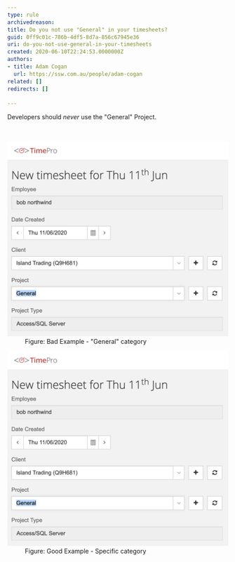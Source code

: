 ```yaml
---
type: rule
archivedreason: 
title: Do you not use "General" in your timesheets?
guid: 0ff9c01c-786b-4df5-8d7a-856c67945e36
uri: do-you-not-use-general-in-your-timesheets
created: 2020-06-10T22:24:53.0000000Z
authors:
- title: Adam Cogan
  url: https://ssw.com.au/people/adam-cogan
related: []
redirects: []

---
```



Developers should *never* use the "General" Project.<br>
<br><excerpt class='endintro'></excerpt><br>
<dl class="badImage"><dt>​<img src="using-general-timesheets-bad.png" alt="using-general-timesheets-bad.png" style="width:750px;" /></dt><dd>Figure: Bad Example - "General" category</dd></dl>
<dl class="goodImage">
   <dt>​<img src="using-general-timesheets-bad.png" alt="do-not-use-general-timesheets-good.png" style="width:750px;" /></dt><dd>Figure: Good Example -​ Specific category </dd></dl>


